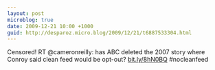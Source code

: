 ```yaml
---
layout: post
microblog: true
date: 2009-12-21 10:00 +1000
guid: http://desparoz.micro.blog/2009/12/21/t6887533304.html
---
```

Censored! RT @cameronreilly: has ABC deleted the 2007 story where Conroy said clean feed would be opt-out? [bit.ly/8hN0BQ](http://bit.ly/8hN0BQ) #nocleanfeed
